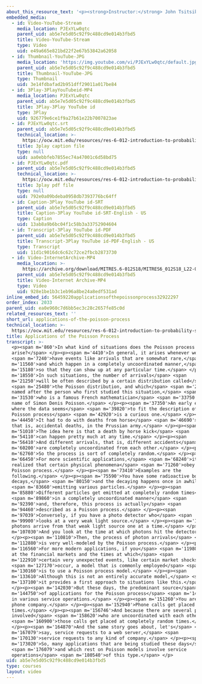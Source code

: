 ```yaml
---
about_this_resource_text: '<p><strong>Instructor:</strong> John Tsitsiklis</p>'
embedded_media:
  - id: Video-YouTube-Stream
    media_location: PJExYLw0qtc
    parent_uid: ab5e7e5d05c92f9c488cd9e014b3fbd5
    title: Video-YouTube-Stream
    type: Video
    uid: e49a665e821bd22f2e67b53842a62058
  - id: Thumbnail-YouTube-JPG
    media_location: 'https://img.youtube.com/vi/PJExYLw0qtc/default.jpg'
    parent_uid: ab5e7e5d05c92f9c488cd9e014b3fbd5
    title: Thumbnail-YouTube-JPG
    type: Thumbnail
    uid: 3e14fdbafad2b951dff29011a017be84
  - id: 3Play-3PlayYouTubeid-MP4
    media_location: PJExYLw0qtc
    parent_uid: ab5e7e5d05c92f9c488cd9e014b3fbd5
    title: 3Play-3Play YouTube id
    type: 3Play
    uid: 926779e6ce1f9a27b61e22b7007823ae
  - id: PJExYLw0qtc.srt
    parent_uid: ab5e7e5d05c92f9c488cd9e014b3fbd5
    technical_location: >-
      https://ocw.mit.edu/resources/res-6-012-introduction-to-probability-spring-2018/part-iii-random-processes/applications-of-the-poisson-process/PJExYLw0qtc.srt
    title: 3play caption file
    type: null
    uid: aa0ebbfeb7855ec74a47001c6d58bd75
  - id: PJExYLw0qtc.pdf
    parent_uid: ab5e7e5d05c92f9c488cd9e014b3fbd5
    technical_location: >-
      https://ocw.mit.edu/resources/res-6-012-introduction-to-probability-spring-2018/part-iii-random-processes/applications-of-the-poisson-process/PJExYLw0qtc.pdf
    title: 3play pdf file
    type: null
    uid: 792e0a09bdeba0958db7393776bc64ff
  - id: Caption-3Play YouTube id-SRT
    parent_uid: ab5e7e5d05c92f9c488cd9e014b3fbd5
    title: Caption-3Play YouTube id-SRT-English - US
    type: Caption
    uid: 13ab8a9b6bc04f1c58b3a33752904604
  - id: Transcript-3Play YouTube id-PDF
    parent_uid: ab5e7e5d05c92f9c488cd9e014b3fbd5
    title: Transcript-3Play YouTube id-PDF-English - US
    type: Transcript
    uid: 11d1c9016dc6c62c72ce2fbcb2873730
  - id: Video-InternetArchive-MP4
    media_location: >-
      https://archive.org/download/MITRES.6-012S18/MITRES6_012S18_L22-03_300k.mp4
    parent_uid: ab5e7e5d05c92f9c488cd9e014b3fbd5
    title: Video-Internet Archive-MP4
    type: Video
    uid: 928e1be1b3c1eb96a8be24a8edf531ad
inline_embed_id: 56459220applicationsofthepoissonprocess32922297
order_index: 2033
parent_uid: ea0e960c7d6bb5ec3c28c2657fe85c0d
related_resources_text: ''
short_url: applications-of-the-poisson-process
technical_location: >-
  https://ocw.mit.edu/resources/res-6-012-introduction-to-probability-spring-2018/part-iii-random-processes/applications-of-the-poisson-process
title: Applications of the Poisson Process
transcript: >-
  <p><span m='860'>In what kind of situations does the Poisson process
  arise?</span> </p><p><span m='4410'>In general, it arises whenever we</span>
  <span m='7240'>have events like arrivals that are somewhat rare,</span> <span
  m='11560'>and which happen in a completely uncoordinated manner,</span> <span
  m='15180'>so that they can show up at any particular time.</span> </p><p><span
  m='18550'>In such situations, the number of arrivals</span> <span
  m='21250'>will be often described by a certain distribution called</span>
  <span m='25480'>the Poisson distribution, and which</span> <span m='27860'>is
  named after the person who first studied this situation,</span> <span
  m='31530'>who is a famous French mathematician</span> <span m='33750'>by the
  name of Simon Denis Poisson.</span> </p><p><span m='37350'>An early example
  where the data seems</span> <span m='39820'>to fit the description of the
  Poisson process</span> <span m='42920'>is a curious one.</span> </p><p><span
  m='44450'>It had to do with deaths from horse</span> <span m='46690'>kicks,
  that is, accidental deaths, in the Prussian army.</span> </p><p><span
  m='51010'>The idea here is that a death by horse kick</span> <span
  m='54110'>can happen pretty much at any time.</span> </p><p><span
  m='56410'>And different arrivals, that is, different accidents</span> <span
  m='60200'>are completely uncoordinated from each other.</span> </p><p><span
  m='62760'>So the process is sort of completely random.</span> </p><p><span
  m='66450'>For more scientific applications,</span> <span m='68240'>it was
  realized that certain physical phenomena</span> <span m='71260'>obey the
  Poisson process.</span> </p><p><span m='73410'>Examples are the
  following.</span> </p><p><span m='75590'>You have some radioactive body which
  decays,</span> <span m='80150'>and the decaying happens once in awhile,</span>
  <span m='83660'>emitting various particles.</span> </p><p><span
  m='85880'>Different particles get emitted at completely random times</span>
  <span m='89860'>in a completely uncoordinated manner</span> <span
  m='92390'>and, therefore, this process is actually</span> <span
  m='94460'>described as a Poisson process.</span> </p><p><span
  m='97039'>Conversely, if you have a photo detector who</span> <span
  m='99900'>looks at a very weak light source.</span> </p><p><span m='102710'>So
  photons arrive from that weak light source one at a time.</span> </p><p><span
  m='107030'>And you look at the time at which photons hit the detector.</span>
  </p><p><span m='110810'>Then, the process of photon arrivals</span> <span
  m='112880'>is very well-modeled by the Poisson process.</span> </p><p><span
  m='116560'>For more modern applications, if you</span> <span m='119800'>look
  at the financial markets and the times at which</span> <span
  m='122910'>certain very unexpected events, like certain market shocks,</span>
  <span m='127170'>occur, a model that is commonly employed</span> <span
  m='130160'>is to use a Poisson process model.</span> </p><p><span
  m='133610'>Although this is not an entirely accurate model,</span> <span
  m='137100'>it provides a first approach to situations like this.</span>
  </p><p><span m='142030'>But these days, the predominant source</span> <span
  m='144750'>of applications for the Poisson process</span> <span m='147930'>is
  in various service operations.</span> </p><p><span m='151260'>You are the
  phone company.</span> </p><p><span m='152940'>Phone calls get placed at random
  times.</span> </p><p><span m='156746'>And because there are several people
  involved</span> <span m='158620'>who are uncoordinated with each other,</span>
  <span m='160900'>those calls get placed at completely random times.</span>
  </p><p><span m='164870'>And the same story goes about, let's</span> <span
  m='167079'>say, service requests to a web server,</span> <span
  m='170130'>service requests to any kind of company.</span> </p><p><span
  m='173020'>So, many applications that are being studied these days</span>
  <span m='176079'>and which rest on Poisson models involve service
  operations</span> <span m='180540'>of this type.</span> </p>
uid: ab5e7e5d05c92f9c488cd9e014b3fbd5
type: courses
layout: video
---
```

